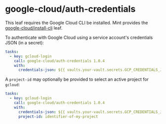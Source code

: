 # google-cloud/auth-credentials

This leaf requires the Google Cloud CLI be installed. Mint provides the
[google-cloud/install-cli](https://cloud.rwx.com/leaves/google-cloud/install-cli) leaf.

To authenticate with Google Cloud using a service account's credentials JSON (in a secret):

```yaml
tasks:
  - key: gcloud-login
    call: google-cloud/auth-credentials 1.0.4
    with:
      credentials-json: ${{ vaults.your-vault.secrets.GCP_CREDENTIALS_JSON }}
```

A `project-id` may optionally be provided to select an active project for `gcloud`:

```yaml
tasks:
  - key: gcloud-login
    call: google-cloud/auth-credentials 1.0.4
    with:
      credentials-json: ${{ vaults.your-vault.secrets.GCP_CREDENTIALS_JSON }}
      project-id: identifier-of-my-project
```
